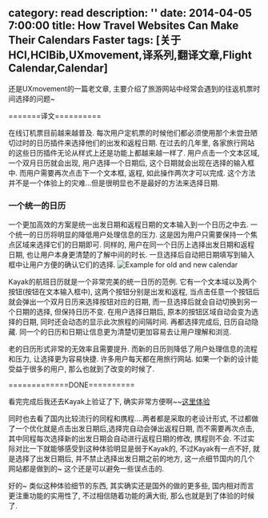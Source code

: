 category: read
description: ''
date: 2014-04-05 7:00:00
title: How Travel Websites Can Make Their Calendars Faster
tags: [关于HCI,HCIBib,UXmovement,译系列,翻译文章,Flight Calendar,Calendar]
---

还是UXmovement的一篇老文章, 主要介绍了旅游网站中经常会遇到的往返机票时间选择的问题~

=======译文==========

在线订机票目前越来越普及. 每次用户定机票的时候他们都必须使用那个未尝丑陋切过时的日历插件来选择他们的出发和返程日期. 在过去的几年里, 各家旅行网站的这些日历插件无论从样式上还是功能上都越来越一样了. 用户点击一个文本区域, 一个双月日历就会出现, 用户选择一个日期后, 这个日期就会出现在选择的输入框中. 而用户需要再次点击下一个文本框, 返程, 如此操作两次才可以完成. 这个方法并不是一个体验上的灾难...但是很明显也不是最好的方法来选择日期.

<h3>一个统一的日历</h3>

一个更加高效的方案是统一出发日期和返程日期的文本输入到一个日历之中去. 一个统一的日历将明显的降低用户处理信息的压力. 这是因为用户只需要保持一个焦点区域来选择它们的日期即可. 同样的, 用户在同一个日历上选择出发日期和返程日期, 也让用户本身更清楚的了解中间的时长. 一旦选择后自动把日期填写到输入框中让用户方便的确认它们的选择.
<img src="http://uxmovement.com/wp-content/uploads/2013/10/unified-calendar.png" alt="Example for old and new calendar" />

Kayak的航班日历就是一个非常完美的统一日历的范例. 它有一个文本域以及两个按钮(按钮在文本输入框中), 这两个按钮分别是出发和返程, 当点击任意一个按钮后就会弹出一个双月日历来选择按钮对应的日期, 而一旦选择后就会自动切换到另一个日期的选择, 但保持日历不变. 在用户选择日期后, 原本的按钮区域自动会变为选择的日期, 同时还会动态的显示此次旅程的间隔时间. 再都选择完成后, 日历自动隐藏. 同一个的日历和日期让信息更为清楚切更加容易去让用户理解和浏览.

老的日历形式非常的无效率且需要提升. 而新的日历则降低了用户处理信息的流程和压力, 让选择更为容易快捷. 许多用户每天都在用旅行网站. 如果一个新的设计能受益于很多的用户, 那么也就到了改变的时候了.

=============DONE==========

看完完成后我还去Kayak上验证了下, 确实非常方便啊~~<a href="http://www.kayak.com/flights" target="_blank">这里体验</a>

同时也去看了国内比较流行的同程和携程....两者都是采取的老设计形式, 不过都做了一个优化就是点击出发日期后,选择完自动会弹出返程日期, 而不需要再次点击, 其中同程每次选择新的出发日期会自动进行返程日期的修改, 携程则不会. 不过实际对比一下就能够感受到这种体验明显是弱于Kayak的, 不过Kayak有一点不好, 就是选择了出发日期后, 并不禁止选择出发日期之前的地方, 这一点细节国内的几个网站都是做到的~ 这个还是可以避免一些误点击的.

好的~ 类似这种体验细节的东西, 其实确实还是国外的做的更多些, 国内相对而言更注重功能的实用性了, 不过相信随着功能的满大街, 那么也就是到了体验的时候了.
